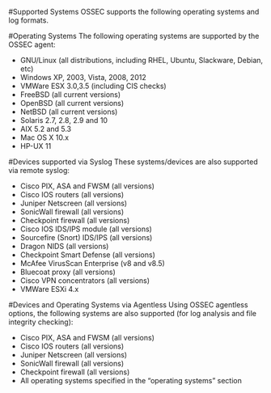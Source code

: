 #Supported Systems
OSSEC supports the following operating systems and log formats.

#Operating Systems
The following operating systems are supported by the OSSEC agent:

* GNU/Linux (all distributions, including RHEL, Ubuntu, Slackware, Debian, etc)
* Windows XP, 2003, Vista, 2008, 2012
* VMWare ESX 3.0,3.5 (including CIS checks)
* FreeBSD (all current versions)
* OpenBSD (all current versions)
* NetBSD (all current versions)
* Solaris 2.7, 2.8, 2.9 and 10
* AIX 5.2 and 5.3
* Mac OS X 10.x
* HP-UX 11

#Devices supported via Syslog
These systems/devices are also supported via remote syslog:

* Cisco PIX, ASA and FWSM (all versions)
* Cisco IOS routers (all versions)
* Juniper Netscreen (all versions)
* SonicWall firewall (all versions)
* Checkpoint firewall (all versions)
* Cisco IOS IDS/IPS module (all versions)
* Sourcefire (Snort) IDS/IPS (all versions)
* Dragon NIDS (all versions)
* Checkpoint Smart Defense (all versions)
* McAfee VirusScan Enterprise (v8 and v8.5)
* Bluecoat proxy (all versions)
* Cisco VPN concentrators (all versions)
* VMWare ESXi 4.x

#Devices and Operating Systems via Agentless
Using OSSEC agentless options, the following systems are also supported (for log analysis and file integrity checking):

* Cisco PIX, ASA and FWSM (all versions)
* Cisco IOS routers (all versions)
* Juniper Netscreen (all versions)
* SonicWall firewall (all versions)
* Checkpoint firewall (all versions)
* All operating systems specified in the “operating systems” section
